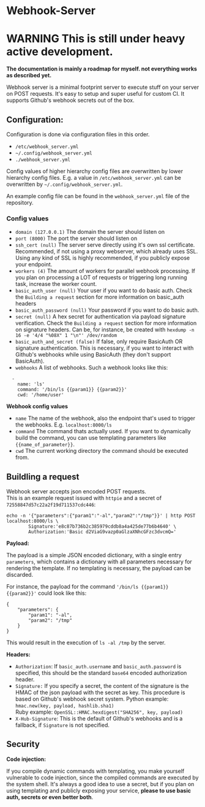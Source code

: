 # Webhook-Server

# WARNING This is still under heavy active development.
**The documentation is mainly a roadmap for myself. not everything works as described yet.**

Webhook server is a minimal footprint server to execute stuff on your server on POST requests.
It's easy to setup and super useful for custom CI. It supports Github's webhook secrets out of the box.

## Configuration: 

Configuration is done via configuration files in this order.

- `/etc/webhook_server.yml`
- `~/.config/webhook_server.yml`
- `./webhook_server.yml`

Config values of higher hierarchy config files are overwritten by lower hierarchy config files. E.g. a value in `/etc/webhook_server.yml` can be overwritten by `~/.config/webhook_server.yml`.

An example config file can be found in the `webhook_server.yml` file of the repository.

### Config values
- `domain (127.0.0.1)` The domain the server should listen on
- `port (8000)` The port the server should listen on
- `ssh_cert (null)` The server serve directly using it's own ssl certificate. Recommended, if not using a proxy webserver, which already uses SSL. Using any kind of SSL is highly recommended, if you publicly expose your endpoint.
- `workers (4)` The amount of workers for parallel webhook processing. If you plan on processing a LOT of requests or triggering long running task, increase the worker count.
- `basic_auth_user (null)` Your user if you want to do basic auth. Check the `Building a request` section for more information on basic_auth headers
- `basic_auth_password (null)` Your password if you want to do basic auth.
- `secret (null)` A hex secret for authentication via payload signature verification. Check the `Building a request` section for more information on signature headers. Can be, for instance, be created with `hexdump -n 16 -e '4/4 "%08X" 1 "\n"' /dev/random`
- `basic_auth_and_secret (false)` If false, only require BasicAuth OR signature authentication. This is necessary, if you want to interact with Github's webhooks while using BasicAuth (they don't support BasicAuth).
- `webhooks` A list of webhooks. Such a webhook looks like this:

```
  -
    name: 'ls'
    command: '/bin/ls {{param1}} {{param2}}'
    cwd: '/home/user'
```

**Webhook config values**
- `name` The name of the webhook, also the endpoint that's used to trigger the webhooks. E.g. `localhost:8000/ls`
- `command` The command thats actually used. If you want to dynamically build the command, you can use templating parameters like `{{name_of_parameter}}`.
- `cwd` The current working directory the command should be executed from.

## Buildling a request

Webhook server accepts json encoded POST requests.  
This is an example request issued with `httpie` and a secret of `72558847d57c22a2f19d711537cdc446`:

```
echo -n '{"parameters":{"param1":"-al","param2":"/tmp"}}' | http POST localhost:8000/ls \
        Signature:'e8c87b736b2c385979cddb8a4a425de77b6b4640' \
        Authorization:'Basic d2ViaG9vazp0aGlzaXNhcGFzc3dvcmQ='
```

**Payload:**

The payload is a simple JSON encoded dictionary, with a single entry `parameters`, which contains a dictionary with all parameters necessary for rendering the template.
If no templating is necessary, the payload can be discarded.

For instance, the payload for the command `'/bin/ls {{param1}} {{param2}}'` could look like this:

```
{
    "parameters": {
        "param1": "-al",
        "param2": "/tmp"
    }
}
```

This would result in the execution of `ls -al /tmp` by the server.


**Headers:**

- `Authorization`: If `basic_auth.username` and `basic_auth.password` is specified, this should be the standard `base64` encoded authorization header.
- `Signature:` If you specify a secret, the content of the signature is the HMAC of the json payload with the secret as key.
    This procedure is based on Github's webhook secret system.
    Python example: `hmac.new(key, payload, hashlib.sha1)`  
    Ruby example: `OpenSSL::HMAC.hexdigest("SHA256", key, payload)`
- `X-Hub-Signature`: This is the default of Github's webhooks and is a fallback, if `Signature` is not specified.



## Security

**Code injection:**

If you compile dynamic commands with templating, you make yourself vulnerable to code injection, since the compiled commands are executed by the system shell.
It's always a good idea to use a secret, but if you plan on using templating and publicly exposing your service, **please to use basic auth, secrets or even better both**.
